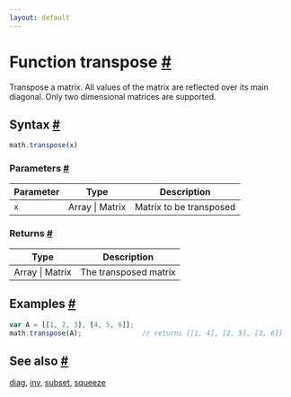 ```yaml
---
layout: default
---
```


<h1 id="function-transpose">Function transpose <a href="#function-transpose" title="Permalink">#</a></h1>

Transpose a matrix. All values of the matrix are reflected over its
main diagonal. Only two dimensional matrices are supported.


<h2 id="syntax">Syntax <a href="#syntax" title="Permalink">#</a></h2>

```js
math.transpose(x)
```

<h3 id="parameters">Parameters <a href="#parameters" title="Permalink">#</a></h3>

Parameter | Type | Description
--------- | ---- | -----------
`x` | Array &#124; Matrix | Matrix to be transposed

<h3 id="returns">Returns <a href="#returns" title="Permalink">#</a></h3>

Type | Description
---- | -----------
Array &#124; Matrix | The transposed matrix


<h2 id="examples">Examples <a href="#examples" title="Permalink">#</a></h2>

```js
var A = [[1, 2, 3], [4, 5, 6]];
math.transpose(A);               // returns [[1, 4], [2, 5], [3, 6]]
```


<h2 id="see-also">See also <a href="#see-also" title="Permalink">#</a></h2>

[diag](diag.html),
[inv](inv.html),
[subset](subset.html),
[squeeze](squeeze.html)


<!-- Note: This file is automatically generated from source code comments. Changes made in this file will be overridden. -->
